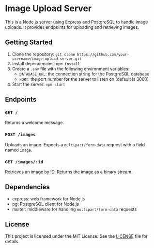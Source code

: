 # Image Upload Server

This is a Node.js server using Express and PostgreSQL to handle image uploads. It provides endpoints for uploading and retrieving images.

## Getting Started

1. Clone the repository: `git clone https://github.com/your-username/image-upload-server.git`
2. Install dependencies: `npm install`
3. Create a `.env` file with the following environment variables:
   - `DATABASE_URL`: the connection string for the PostgreSQL database
   - `PORT`: the port number for the server to listen on (default is 3000)
4. Start the server: `npm start`

## Endpoints

### `GET /`

Returns a welcome message.

### `POST /images`

Uploads an image. Expects a `multipart/form-data` request with a field named `image`.

### `GET /images/:id`

Retrieves an image by ID. Returns the image as a binary stream.

## Dependencies

- express: web framework for Node.js
- pg: PostgreSQL client for Node.js
- multer: middleware for handling `multipart/form-data` requests

## License

This project is licensed under the MIT License. See the [LICENSE](LICENSE) file for details.